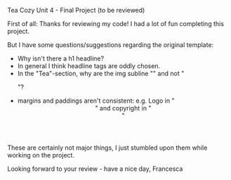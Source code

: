 Tea Cozy
Unit 4 - Final Project (to be reviewed)

First of all: Thanks for reviewing my code!
I had a lot of fun completing this project.

But I have some questions/suggestions regarding the original template:

- Why isn't there a h1 headline?
- In general I think headline tags are oddly chosen.
- In the "Tea"-section, why are the img subline "<span>" and not "<p>"?
- margins and paddings aren't consistent: e.g. Logo in "<header>" and copyright in "<footer>"

 These are certainly not major things, I just stumbled upon them while working on the project.

 Looking forward to your review - have a nice day,
 Francesca
